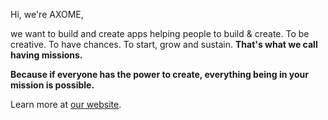 Hi, we're AXOME,

we want to build and create apps helping people to build & create.
To be creative.
To have chances.
To start, grow and sustain. __That's what we call having missions.__

__Because if everyone has the power to create, everything being in your mission is possible.__

Learn more at [our website](http://axome.de/).
